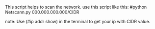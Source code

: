 This script helps to scan the network.
use this script like this:
#python Netscann.py 000.000.000.000/CIDR 

note: Use (#ip addr show) in the terminal to get your ip with CIDR value.

